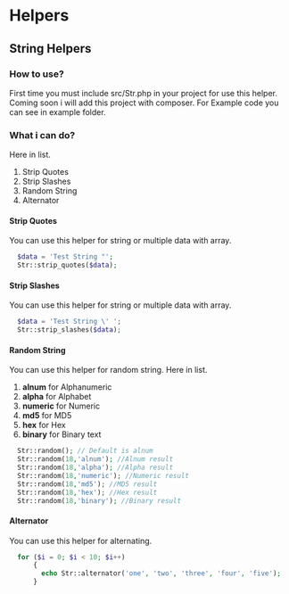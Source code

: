 # Helpers
## String Helpers
### How to use?
First time you must include src/Str.php in your project for use this helper. Coming soon i will add this project with composer. For Example code you can see in example folder.
### What i can do?
Here in list.
1. Strip Quotes
2. Strip Slashes
3. Random String
4. Alternator
#### Strip Quotes
You can use this helper for string or multiple data with array.
```php
  $data = 'Test String "';
  Str::strip_quotes($data);
```
#### Strip Slashes
You can use this helper for string or multiple data with array.
```php
  $data = 'Test String \' ';
  Str::strip_slashes($data);
```
#### Random String
You can use this helper for random string.
Here in list.
1. **alnum** for Alphanumeric
2. **alpha** for Alphabet
3. **numeric** for Numeric
4. **md5** for MD5
5. **hex** for Hex
6. **binary** for Binary text

```php
  Str::random(); // Default is alnum
  Str::random(18,'alnum'); //Alnum result
  Str::random(18,'alpha'); //Alpha result
  Str::random(18,'numeric'); //Numeric result
  Str::random(18,'md5'); //MD5 result
  Str::random(18,'hex'); //Hex result
  Str::random(18,'binary'); //Binary result
```
#### Alternator
You can use this helper for alternating.

```php
  for ($i = 0; $i < 10; $i++)
      {
        echo Str::alternator('one', 'two', 'three', 'four', 'five');
      }
```
